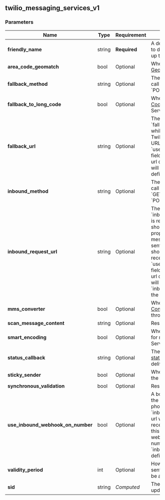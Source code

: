 
## twilio_messaging_services_v1

### Parameters

Name | Type | Requirement | Description
--- | --- | --- | ---
**friendly_name** | string | **Required** | A descriptive string that you create to describe the resource. It can be up to 64 characters long.
**area_code_geomatch** | bool | Optional | Whether to enable [Area Code Geomatch](https://www.twilio.com/docs/sms/services#area-code-geomatch) on the Service Instance.
**fallback_method** | string | Optional | The HTTP method we should use to call &#x60;fallback_url&#x60;. Can be: &#x60;GET&#x60; or &#x60;POST&#x60;.
**fallback_to_long_code** | bool | Optional | Whether to enable [Fallback to Long Code](https://www.twilio.com/docs/sms/services#fallback-to-long-code) for messages sent through the Service instance.
**fallback_url** | string | Optional | The URL that we call using &#x60;fallback_method&#x60; if an error occurs while retrieving or executing the TwiML from the Inbound Request URL. If the &#x60;use_inbound_webhook_on_number&#x60; field is enabled then the webhook url defined on the phone number will override the &#x60;fallback_url&#x60; defined for the Messaging Service.
**inbound_method** | string | Optional | The HTTP method we should use to call &#x60;inbound_request_url&#x60;. Can be &#x60;GET&#x60; or &#x60;POST&#x60; and the default is &#x60;POST&#x60;.
**inbound_request_url** | string | Optional | The URL we call using &#x60;inbound_method&#x60; when a message is received by any phone number or short code in the Service. When this property is &#x60;null&#x60;, receiving inbound messages is disabled. All messages sent to the Twilio phone number or short code will not be logged and received on the Account. If the &#x60;use_inbound_webhook_on_number&#x60; field is enabled then the webhook url defined on the phone number will override the &#x60;inbound_request_url&#x60; defined for the Messaging Service.
**mms_converter** | bool | Optional | Whether to enable the [MMS Converter](https://www.twilio.com/docs/sms/services#mms-converter) for messages sent through the Service instance.
**scan_message_content** | string | Optional | Reserved.
**smart_encoding** | bool | Optional | Whether to enable [Smart Encoding](https://www.twilio.com/docs/sms/services#smart-encoding) for messages sent through the Service instance.
**status_callback** | string | Optional | The URL we should call to [pass status updates](https://www.twilio.com/docs/sms/api/message-resource#message-status-values) about message delivery.
**sticky_sender** | bool | Optional | Whether to enable [Sticky Sender](https://www.twilio.com/docs/sms/services#sticky-sender) on the Service instance.
**synchronous_validation** | bool | Optional | Reserved.
**use_inbound_webhook_on_number** | bool | Optional | A boolean value that indicates either the webhook url configured on the phone number will be used or &#x60;inbound_request_url&#x60;/&#x60;fallback_url&#x60; url will be called when a message is received from the phone number. If this field is enabled then the webhook url defined on the phone number will override the &#x60;inbound_request_url&#x60;/&#x60;fallback_url&#x60; defined for the Messaging Service.
**validity_period** | int | Optional | How long, in seconds, messages sent from the Service are valid. Can be an integer from &#x60;1&#x60; to &#x60;14,400&#x60;.
**sid** | string | *Computed* | The SID of the Service resource to update.


